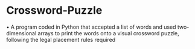 # Crossword-Puzzle
• A program coded in Python that accepted a list of words and used two-dimensional arrays to print the words onto a visual crossword puzzle, following the legal placement rules required
